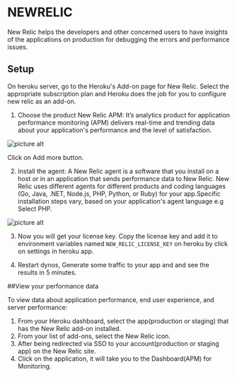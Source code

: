 # NEWRELIC
New Relic helps the developers and other concerned users to have insights of the applications on production for debugging the errors and performance issues.
## Setup
On heroku server, go to the Heroku's Add-on page for New Relic. Select the appropriate subscription plan and Heroku does the job for you to configure new relic as an add-on.

1. Choose the product New Relic APM: It’s analytics product for application performance monitoring (APM) delivers real-time and trending data about 
your application's performance and the level of satisfaction.

![picture alt](https://github.com/shivali-ucreate/chaos-monkey-dox/blob/master/img/newrelic-firstscreen.png "New relic first screen")

Click on Add more button.

2. Install the agent:  A New Relic agent is a software that you install on a host or in an application that sends performance data to New Relic. New Relic uses different agents for different products and coding languages (Go, Java, .NET, Node.js, PHP, Python, or Ruby) for your app.Specific installation steps vary, based on your application's agent language e.g Select PHP. 

![picture alt](https://github.com/shivali-ucreate/chaos-monkey-dox/blob/master/img/newrelic-agent.png "New relic APM screen")

3. Now you will get your license key.
Copy the license key and add it to environment variables named `NEW_RELIC_LICENSE_KEY` on heroku by click on settings in heroku app.

4. Restart dynos, Generate some traffic to your app and and see the results in 5 minutes.

##View your performance data

To view data about application performance, end user experience, and server performance:
1. From your Heroku dashboard, select the app(production or staging) that has the New Relic add-on installed.
2. From your list of add-ons, select the New Relic icon.
3. After being redirected via SSO to your account(production or staging app) on the New Relic site.
4. Click on the application, it will take you to the Dashboard(APM) for Monitoring.






